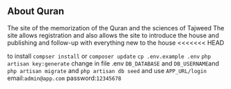 ##  About Quran 

The site of the memorization of the Quran and the sciences of Tajweed
The site allows registration and also allows the site to introduce the house and publishing and follow-up with everything new to the house
<<<<<<< HEAD

to install
`compser install` or `composer update`
`cp .env.example .env`
`php artisan key:generate`
change in file .env `DB_DATABASE` and `DB_USERNAME`and `php artisan migrate` and 
`php artisan db seed` and use `APP_URL/login` email:`admin@app.com` password:`12345678`
